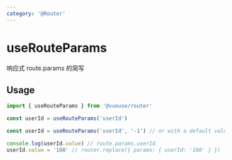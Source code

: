 ```yaml
---
category: '@Router'
---
```


# useRouteParams

响应式 route.params 的简写


## Usage

```ts
import { useRouteParams } from '@vueuse/router'

const userId = useRouteParams('userId')

const userId = useRouteParams('userId', '-1') // or with a default value

console.log(userId.value) // route.params.userId
userId.value = '100' // router.replace({ params: { userId: '100' } })
```
